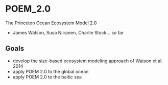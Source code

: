 POEM_2.0
========

The Princeton Ocean Ecosystem Model 2.0

- James Watson, Susa Niiranen, Charlie Stock... so far

## Goals
- develop the size-based ecosystem modeling approach of Watson et al. 2014
- apply POEM 2.0 to the global ocean
- apply POEM 2.0 to the baltic sea 
